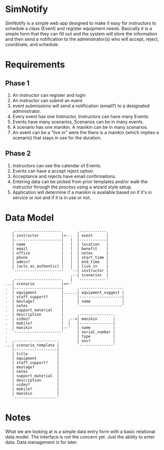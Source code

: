 SimNotify
=========

SimNotify is a simple web app designed to make it easy for instructors to
schedule a class (Event) and register equipment needs. Basically it is a
simple form that they can fill out and the system will store the information
and then send a notification to the administrator(s) who will accept, reject,
coordinate, and schedule.

Requirements
============

Phase 1
-------
1. An instructor can register and login
2. An instructor can submit an event
3. event submissions will send a notification (email?) to a designated
   administrator.
4. Every event has one Instructor, Instructors can have many Events.
5. Events have many scenarios, Scenarios can be in many events.
6. A scenario has one manikin. A manikin can be in many scenarios.
7. An event can be a "live in" were the there is a manikin (which implies a
   scenario) that stays in use for the duration.

Phase 2
-------
1. Instructors can see the calendar of Events.
2. Events can have a accept reject option.
3. Acceptance and rejects have email confirmations.
4. Entering data can be picked from prior templates and/or walk the instructor
   through the process using a wizard style setup.
5. Application will determine if a manikin is available based on if it's in
   service or not and if it is in use or not.

Data Model
==========

       ,---------------------.      ,------------.
       | instructor          |<--.  | event      |
       |---------------------|   |  |------------|
       | name                |   |  | location   |
       | email               |   |  | benefit    |
       | office              |   |  | notes      |
       | phone               |   |  | start_time |
       | admin?              |   |  | end_time   |
       | (acts_as_authentic) |   |  | live_in    |
       `---------------------'   `--| instructor |
                                 ,--| scenarios  |
       ,---------------------.   |  `------------'
    ...| scenario            |<<-'
    .  |---------------------|      ,-------------------.
    .  | equipment           |......| equipment_suggest |
    .  | staff_support?      |      |-------------------|
    .  | moulage?            |      | name              |
    .  | notes               |      `-------------------'
    .  | support_material    |
    .  | description         |      ,---------------.
    .  | video?              |  ,-->| manikin       |
    .  | mobile?             |  |   |---------------|
    .  | manikin             |--'   | name          |
    .  `---------------------'      | serial_number |
    .                               | type          |
    .  ,-------------------.        | oos?          |
    ...| scenario_template |        `---------------'
       |-------------------|
       | title             |
       | equipment         |
       | staff_support?    |
       | moulage?          |
       | notes             |
       | support_material  |
       | description       |
       | video?            |
       | mobile?           |
       | manikin           |
       `-------------------'

Notes
=====

What we are looking at is a simple data entry form with a basic relational
data model. The interface is not the concern yet. Just the ability to enter
data. Data management is for later.
